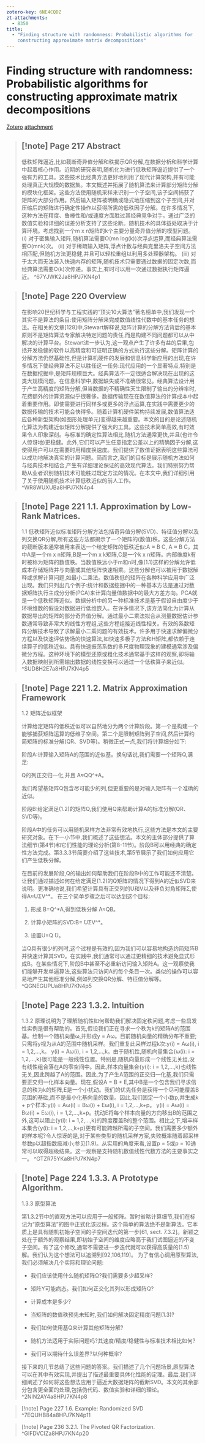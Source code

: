 ```yaml
---
zotero-key: 6NE4CQDZ
zt-attachments:
  - 8350
title:
  - "Finding structure with randomness: Probabilistic algorithms for
    constructing approximate matrix decompositions"
---
```

# Finding structure with randomness: Probabilistic algorithms for constructing approximate matrix decompositions

[Zotero](zotero://select/library/items/6NE4CQDZ) [attachment](<file:///Users/zihanwu/Zotero/storage/8HPJ7KN4/Halko%20et%20al.%20-%202011%20-%20Finding%20Structure%20with%20Randomness%20Probabilistic%20A.pdf>)

> [!note] Page 217
> Abstract
> ---
> 低秩矩阵逼近,比如截断奇异值分解和秩揭示QR分解,在数据分析和科学计算中起着核心作用。近期的研究表明,随机化为进行低秩矩阵逼近提供了一个强有力的工具。这些技术比经典方法更好地利用了现代计算架构,并有可能处理真正大规模的数据集。本文概述并拓展了随机算法来计算部分矩阵分解的模块化框架。这些方法使用随机采样来识别一个子空间,该子空间捕获了矩阵的大部分作用。然后输入矩阵被明确或隐式地压缩到这个子空间,并对压缩后的矩阵进行确定性操作以获得所需的低秩因子分解。在许多情况下,这种方法在精度、鲁棒性和/或速度方面胜过其经典竞争对手。通过广泛的数值实验和详细的误差分析支持了这些论断。随机技术的具体益处取决于计算环境。考虑找到一个m x n矩阵的k个主要分量奇异值分解的模型问题。 (i) 对于密集输入矩阵,随机算法需要O(mn log(k))次浮点运算,而经典算法需要O(mnk)次。 (ii) 对于稀疏输入矩阵,浮点计数与经典克里洛夫子空间方法相匹配,但随机方法更稳健,并且可以轻松重组以利用多处理器架构。 (iii) 对于太大而无法装入快速内存的矩阵,随机技术只需要通过数据的固定次数,而经典算法需要O(k)次传递。事实上,有时可以用一次通过数据执行矩阵逼近。
> ^67YJWK2Ja8HPJ7KN4p1

> [!note] Page 220
> Overview
> ---
> 在影响20世纪科学与工程实践的“顶尖10大算法”著名榜单中,我们发现一个其实不是算法的条目:使用矩阵分解来完成数值线性代数中的基本任务的想法。在相关的文章[128]中,Stewart解释说,矩阵计算的分解方法背后的基本原则不是矩阵算法专家解决特定问题的责任,而是构建不同问题都可以从中解决的计算平台。Stewart进一步认为,这一观点产生了许多有益的后果,包括开发稳健的软件以高精度和可证明正确的方式执行这些分解。矩阵计算的分解方法仍然基础性,但是计算机硬件的发展和信息科学新应用的出现,在许多情况下使经典算法不足以胜任这一任务:现代应用的一个显著特点,特别是在数据挖掘中,是矩阵规模巨大。经典算法不一定很适合解决现在出现的这类大规模问题。在信息科学中,数据缺失或不准确很常见。经典算法设计用于产生高精度的矩阵分解,但当数据的不精确性天生限制了输出的分辨率时,花费额外的计算资源似乎很奢侈。数据传输现在在数值算法的计算成本中起着重要作用。即使需要进行同样多或更多的浮点运算,在实践中需要更少的数据传输的技术可能会快得多。随着计算机硬件架构持续发展,数值算法适应各种新型架构(如图形处理单元)变得越来越重要。本文的目的是论述随机化算法为构建近似矩阵分解提供了强大的工具。这些技术简单高效,有时效果令人印象深刻。与标准的确定性算法相比,随机方法通常更快,并且(也许令人惊讶地)更稳健。此外,它们可以产生任意指定公差以上的精确因子分解,这使得用户可以在需要时用精度换速度。我们提供了数值证据表明这些算法可以成功地解决真实的计算问题。简而言之,我们的目标是展示随机方法如何与经典技术相结合,产生有详细理论保证的高效现代算法。我们特别努力帮助从业者识别随机技术可能胜过既定方法的情况。在本文中,我们详细引用了关于使用随机技术计算低秩近似的前人工作。
> ^WR8WUXUBa8HPJ7KN4p4

> [!note] Page 221
> 1.1. Approximation by Low-Rank Matrices.
> ---
> 1.1 低秩矩阵近似标准矩阵分解方法包括奇异值分解(SVD)、特征值分解以及列交换QR分解,所有这些方法都揭示了一个矩阵的(数值)秩。这些分解方法的截断版本通常被用来表达一个给定矩阵的低秩近似:A ≈ B C, A ≈ B C，其中A是一个m x n矩阵,B是一个m x k矩阵,C是一个k x n矩阵。内部维度k有时被称为矩阵的数值秩。当数值秩远小于m和n时,像(1.1)这样的分解允许低成本存储矩阵并与向量或其他矩阵快速相乘。这些分解也可以被用于数据解释或求解计算问题,如最小二乘法。数值秩低的矩阵在各种科学应用中广泛出现。我们只列出几个例子:统计和数据挖掘中的一种基本方法是通过对数据矩阵执行主成分分析(PCA)来计算向量值数据中的最大方差方向。PCA就是一个低秩矩阵近似。数据分析中的另一种标准技术是基于假设自由度少于环境维数的假设对数据进行低维嵌入。在许多情况下,该方法简化为计算从数据导出的矩阵的部分奇异值分解。通过最小二乘法拟合从测量数据估计参数通常导致非常大的线性方程组,这些方程组接近线性相关。有效的系数矩阵分解技术导致了求解最小二乘问题的有效技术。许多用于快速求解偏微分方程以及快速评估势场的快速算法,如快速多极子方法和H矩阵,都依赖于连续算子的低秩近似。具有快速振荡系数的多尺度物理现象的建模通常涉及偏微分方程。这种环境下的模型还原或粗化技术通常基于这样的观察,即将输入数据映射到所需输出数据的线性变换可以通过一个低秩算子来近似。
> ^SUD8H2E7a8HPJ7KN4p5

> [!note] Page 221
> 1.2. Matrix Approximation Framework
> ---
> 1.2 矩阵近似框架
> 
> 计算给定矩阵的低秩近似可以自然地分为两个计算阶段。第一个是构建一个能够捕获矩阵运算的低维子空间。第二个是限制矩阵到子空间,然后计算约简矩阵的标准分解(QR、SVD等)。稍微正式一点,我们将计算细分如下:
> 
> 阶段A:计算输入矩阵A的范围的近似基。换句话说,我们需要一个矩阵Q,满足:
> 
> Q的列正交归一化,并且 A≈QQ^*A。
> 
> 我们希望基矩阵Q包含尽可能少的列,但更重要的是对输入矩阵有一个准确的近似。
> 
> 阶段B:给定满足(1.2)的矩阵Q,我们使用Q来帮助计算A的标准分解(QR、SVD等)。
> 
> 阶段A中的任务可以用随机采样方法非常有效地执行,这些方法是本文的主要研究对象。在下一小节中,我们概述了这些想法。本文的主体部分提供了算法细节(第4节)和它们性能的理论分析(第8-11节)。阶段B可以用经典的确定性方法完成。第3.3.3节简要介绍了这些技术,第5节展示了我们如何应用它们产生低秩分解。
> 
> 在目前的发展阶段,Q的输出如何帮助我们在阶段B中的工作可能还不清楚。让我们通过描述如何在给定满足(1.2)的Q矩阵的情况下得到A的近似SVD来说明。更准确地说,我们希望计算具有正交列的U和V以及非负对角矩阵Σ,使得A≈UΣV^*。 在三个简单步骤之后可以达到这个目标:
> 
> 1. 形成 B=Q^*A,得到低秩分解 A≈QB。
> 
> 2. 计算小矩阵的SVD:B= ̃UΣV^*。
> 
> 3. 设置U=Q ̃U。
> 
> 当Q具有很少的列时,这个过程是有效的,因为我们可以容易地构造约简矩阵B并快速计算其SVD。在实践中,我们通常可以通过更精细的技术避免显式形成B。在某些情况下,阶段B中甚至不必重新访问输入矩阵A。这一观察使我们能够开发单遍算法,这些算法只访问A的每个条目一次。类似的操作可以容易地产生其他标准分解,例如列交换QR分解、特征值分解等。
> ^QGNEGUPUa8HPJ7KN4p5

> [!note] Page 223
> 1.3.2. Intuition
> ---
> 1.3.2 原理说明为了理解随机性如何帮助我们解决固定秩问题,考虑一些启发性实例是很有帮助的。首先,假设我们正在寻求一个秩为k的矩阵A的范围基。绘制一个随机向量ω,并形成y = Aω。目前随机向量的精确分布不重要;只需将y视为从A的范围中随机采样。我们重复此采样过程k次:y(i) = Aω(i), i = 1,2,...,k。
> y(i) = Aω(i), i = 1,2,...,k。由于随机性,随机向量集合{ω(i): i = 1,2,...,k}很可能是一般线性位置。特别是,随机向量形成一个线性无关组,没有线性组合落在A的零空间中。因此,样本向量集合{y(i): i = 1,2,...,k}也线性无关,因此跨越了A的范围。因此,为了产生A范围的正交归一化基,我们只需要正交归一化样本向量。现在,假设A = B + E,其中B是一个包含我们寻求信息的秩为k的矩阵,E是一个小扰动。我们的优先任务是获得一个尽可能覆盖B范围的基础,而不是最小化基向量的数量。因此,我们固定一个小数p,并生成k + p个样本:y(i) = Aω(i) = Bω(i) + Eω(i), i = 1,2,...,k+p。
> y(i) = Aω(i) = Bω(i) + Eω(i), i = 1,2,...,k+p。扰动E将每个样本向量的方向移出B的范围之外,这可以阻止{y(i): i = 1,2,...,k}的跨度覆盖B的整个范围。相比之下,增丰样本集合{y(i): i = 1,2,...,k+p}更有可能跨越所需的子空间。我们需要多少额外的样本呢?令人惊讶的是,对于某些类型的随机采样方案,失败概率随着超采样参数p以超指数级减小;参见(1.9)。从实用的角度来看,设置p = 5或p = 10通常可以取得超级结果。这一观察是支持随机数值线性代数方法的主要事实之一。
> ^GTZR75YKa8HPJ7KN4p7

> [!note] Page 224
> 1.3.3. A Prototype Algorithm.
> ---
> 1.3.3 原型算法
> 
> 第1.3.2节中的直观方法可以应用于一般矩阵。暂时省略计算细节,我们在标记为“原型算法”的图中正式化该过程。这个简单的算法绝不是新算法。它本质上是具有随机初始子空间的子空间迭代的第一步[61, sect. 7.3.2]。新颖之处在于额外的观察结果,即初始子空间的维度应略高于我们试图逼近的不变子空间。有了这个修改,通常不需要进一步迭代就可以获得高质量的(1.5)解。我们认为这个想法可以追溯到[92,106,119]。 为了有信心调用原型算法,我们必须解决几个实际和理论问题:
> 
> - 我们应该使用什么随机矩阵Ω?我们需要多少超采样?
> 
> - 矩阵Y可能病态。我们如何正交化其列以形成矩阵Q?
> 
> - 计算成本是多少?
> 
> - 当矩阵的数值秩预先未知时,我们如何解决固定精度问题(1.3)?
> 
> - 我们如何使用基Q来计算其他矩阵分解?
> 
> - 随机方法适用于实际问题吗?其速度/精度/稳健性与标准技术相比如何?
> 
> - 我们可以期待什么误差界?以何种概率?
> 
> 接下来的几节总结了这些问题的答案。我们描述了几个问题场景,原型算法可以在其中有效实现,并提出了描述最重要具体化性能的定理。最后,我们详细阐述了如何将这些想法应用于逼近大数据矩阵的截断SVD。本文的其余部分包含更全面的处理,包括伪代码、数值实验和详细的理论。
> ^2NIN2AY4a8HPJ7KN4p8

> [!note] Page 227
> 1.6. Example: Randomized SVD
> ^7EQUHB84a8HPJ7KN4p11

> [!note] Page 236
> 3.2.1. The Pivoted QR Factorization.
> ^GIFDVCIZa8HPJ7KN4p20

